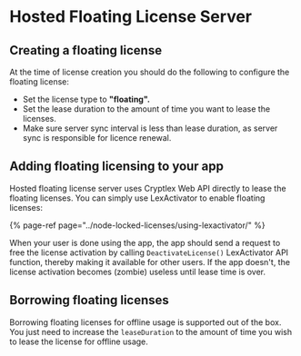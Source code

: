 # Hosted Floating License Server

## Creating a floating license

At the time of license creation you should do the following to configure the floating license:

* Set the license type to **"floating".**
* Set the lease duration to the amount of time you want to lease the licenses.
* Make sure server sync interval is less than lease duration, as server sync is responsible for licence renewal.

## Adding floating licensing to your app

Hosted floating license server uses Cryptlex Web API directly to lease the floating licenses. You can simply use LexActivator to enable floating licenses:

{% page-ref page="../node-locked-licenses/using-lexactivator/" %}

When your user is done using the app, the app should send a request to free the license activation by calling `DeactivateLicense()` LexActivator API function, thereby making it available for other users. If the app doesn't, the license activation becomes \(zombie\) useless until lease time is over.

## Borrowing floating licenses

Borrowing floating licenses for offline usage is supported out of the box. You just need to increase the `leaseDuration` to the amount of time you wish to lease the license for offline usage.


